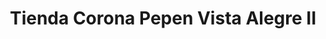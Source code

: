 ---
title: "Tienda Corona Pepen Vista Alegre II"
url: /valladolid/tienda-corona-pepen-vista-alegre-ii/
shop: alcohol
---